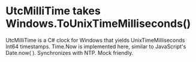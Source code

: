 # UtcMilliTime takes Windows.ToUnixTimeMilliseconds()
UtcMilliTime is a C# clock for Windows that yields UnixTimeMilliseconds Int64 timestamps. Time.Now is implemented here, similar to JavaScript's Date.now( ). Synchronizes with NTP. Mock friendly.

